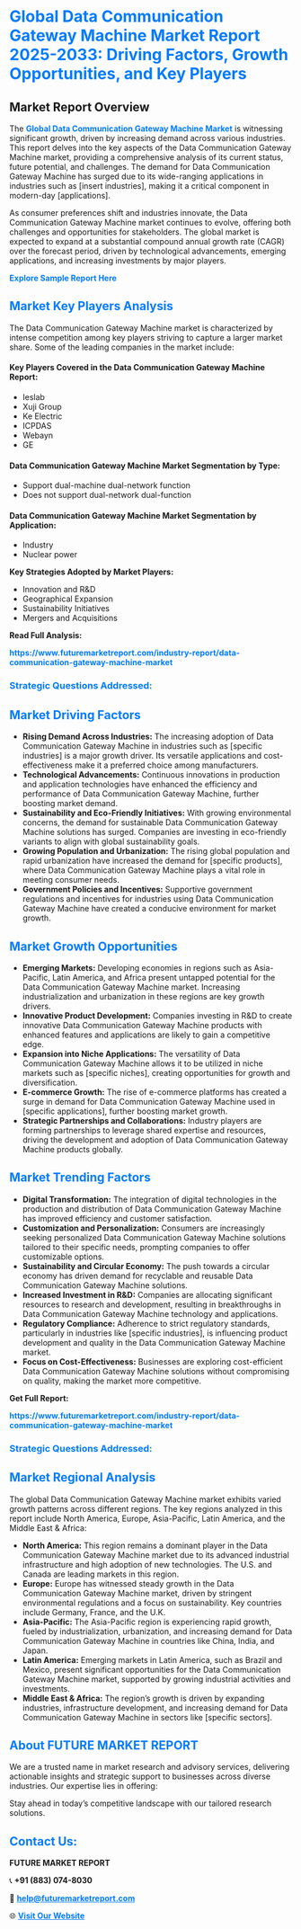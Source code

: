 <h1 style="color: #007BFF;">Global Data Communication Gateway Machine Market Report 2025-2033: Driving Factors, Growth Opportunities, and Key Players</h1>

<section id="overview">
<h2>Market Report Overview</h2>
<p>The <a href="https://www.futuremarketreport.com/industry-report/data-communication-gateway-machine-market" style="color: #007BFF; text-decoration: none;"><strong>Global Data Communication Gateway Machine Market</strong></a> is witnessing significant growth, driven by increasing demand across various industries. This report delves into the key aspects of the Data Communication Gateway Machine market, providing a comprehensive analysis of its current status, future potential, and challenges. The demand for Data Communication Gateway Machine has surged due to its wide-ranging applications in industries such as [insert industries], making it a critical component in modern-day [applications].</p>
<p>As consumer preferences shift and industries innovate, the Data Communication Gateway Machine market continues to evolve, offering both challenges and opportunities for stakeholders. The global market is expected to expand at a substantial compound annual growth rate (CAGR) over the forecast period, driven by technological advancements, emerging applications, and increasing investments by major players.</p>
</section>

<section id="overview">
<p><a href="https://www.futuremarketreport.com/request-sample/reportId=44275" style="color: #007BFF; text-decoration: none;"><strong>Explore Sample Report Here</strong></a></p>
</section>

<section id="key-players">
<h2 style="color: #007BFF;">Market Key Players Analysis</h2>
<p>The Data Communication Gateway Machine market is characterized by intense competition among key players striving to capture a larger market share. Some of the leading companies in the market include:</p>
<h4>Key Players Covered in the Data Communication Gateway Machine Report:</h4>
<ul><li>Ieslab</li><li>Xuji Group</li><li>Ke Electric</li><li>ICPDAS</li><li>Webayn</li><li>GE</li></ul>
<h4>Data Communication Gateway Machine Market Segmentation by Type:</h4>
<ul><li>Support dual-machine dual-network function</li><li>Does not support dual-network dual-function</li></ul>

<h4>Data Communication Gateway Machine Market Segmentation by Application:</h4>
<ul><li>Industry</li><li>Nuclear power</li></ul>
<p><strong>Key Strategies Adopted by Market Players:</strong></p>
<ul>
<li>Innovation and R&D</li>
<li>Geographical Expansion</li>
<li>Sustainability Initiatives</li>
<li>Mergers and Acquisitions</li>
</ul>
</section>

<section>
<p><strong>Read Full Analysis: </strong></p><a href="https://www.futuremarketreport.com/industry-report/data-communication-gateway-machine-market" style="color: #007BFF; text-decoration: none;"><strong>https://www.futuremarketreport.com/industry-report/data-communication-gateway-machine-market</strong></a>
<h3 style="color: #007BFF;">Strategic Questions Addressed:</h3>
</section>

<section id="driving-factors">
<h2 style="color: #007BFF;">Market Driving Factors</h2>
<ul>
<li><strong>Rising Demand Across Industries:</strong> The increasing adoption of Data Communication Gateway Machine in industries such as [specific industries] is a major growth driver. Its versatile applications and cost-effectiveness make it a preferred choice among manufacturers.</li>
<li><strong>Technological Advancements:</strong> Continuous innovations in production and application technologies have enhanced the efficiency and performance of Data Communication Gateway Machine, further boosting market demand.</li>
<li><strong>Sustainability and Eco-Friendly Initiatives:</strong> With growing environmental concerns, the demand for sustainable Data Communication Gateway Machine solutions has surged. Companies are investing in eco-friendly variants to align with global sustainability goals.</li>
<li><strong>Growing Population and Urbanization:</strong> The rising global population and rapid urbanization have increased the demand for [specific products], where Data Communication Gateway Machine plays a vital role in meeting consumer needs.</li>
<li><strong>Government Policies and Incentives:</strong> Supportive government regulations and incentives for industries using Data Communication Gateway Machine have created a conducive environment for market growth.</li>
</ul>
</section>

<section id="growth-opportunities">
<h2 style="color: #007BFF;">Market Growth Opportunities</h2>
<ul>
<li><strong>Emerging Markets:</strong> Developing economies in regions such as Asia-Pacific, Latin America, and Africa present untapped potential for the Data Communication Gateway Machine market. Increasing industrialization and urbanization in these regions are key growth drivers.</li>
<li><strong>Innovative Product Development:</strong> Companies investing in R&D to create innovative Data Communication Gateway Machine products with enhanced features and applications are likely to gain a competitive edge.</li>
<li><strong>Expansion into Niche Applications:</strong> The versatility of Data Communication Gateway Machine allows it to be utilized in niche markets such as [specific niches], creating opportunities for growth and diversification.</li>
<li><strong>E-commerce Growth:</strong> The rise of e-commerce platforms has created a surge in demand for Data Communication Gateway Machine used in [specific applications], further boosting market growth.</li>
<li><strong>Strategic Partnerships and Collaborations:</strong> Industry players are forming partnerships to leverage shared expertise and resources, driving the development and adoption of Data Communication Gateway Machine products globally.</li>
</ul>
</section>

<section id="trending-factors">
<h2 style="color: #007BFF;">Market Trending Factors</h2>
<ul>
<li><strong>Digital Transformation:</strong> The integration of digital technologies in the production and distribution of Data Communication Gateway Machine has improved efficiency and customer satisfaction.</li>
<li><strong>Customization and Personalization:</strong> Consumers are increasingly seeking personalized Data Communication Gateway Machine solutions tailored to their specific needs, prompting companies to offer customizable options.</li>
<li><strong>Sustainability and Circular Economy:</strong> The push towards a circular economy has driven demand for recyclable and reusable Data Communication Gateway Machine solutions.</li>
<li><strong>Increased Investment in R&D:</strong> Companies are allocating significant resources to research and development, resulting in breakthroughs in Data Communication Gateway Machine technology and applications.</li>
<li><strong>Regulatory Compliance:</strong> Adherence to strict regulatory standards, particularly in industries like [specific industries], is influencing product development and quality in the Data Communication Gateway Machine market.</li>
<li><strong>Focus on Cost-Effectiveness:</strong> Businesses are exploring cost-efficient Data Communication Gateway Machine solutions without compromising on quality, making the market more competitive.</li>
</ul>
</section>

<section>
<p><strong>Get Full Report: </strong></p><a href="https://www.futuremarketreport.com/industry-report/data-communication-gateway-machine-market" style="color: #007BFF; text-decoration: none;"><strong>https://www.futuremarketreport.com/industry-report/data-communication-gateway-machine-market</strong></a>
<h3 style="color: #007BFF;">Strategic Questions Addressed:</h3>
</section>


<section id="regional-analysis">
<h2 style="color: #007BFF;">Market Regional Analysis</h2>
<p>The global Data Communication Gateway Machine market exhibits varied growth patterns across different regions. The key regions analyzed in this report include North America, Europe, Asia-Pacific, Latin America, and the Middle East & Africa:</p>
<ul>
<li><strong>North America:</strong> This region remains a dominant player in the Data Communication Gateway Machine market due to its advanced industrial infrastructure and high adoption of new technologies. The U.S. and Canada are leading markets in this region.</li>
<li><strong>Europe:</strong> Europe has witnessed steady growth in the Data Communication Gateway Machine market, driven by stringent environmental regulations and a focus on sustainability. Key countries include Germany, France, and the U.K.</li>
<li><strong>Asia-Pacific:</strong> The Asia-Pacific region is experiencing rapid growth, fueled by industrialization, urbanization, and increasing demand for Data Communication Gateway Machine in countries like China, India, and Japan.</li>
<li><strong>Latin America:</strong> Emerging markets in Latin America, such as Brazil and Mexico, present significant opportunities for the Data Communication Gateway Machine market, supported by growing industrial activities and investments.</li>
<li><strong>Middle East & Africa:</strong> The region’s growth is driven by expanding industries, infrastructure development, and increasing demand for Data Communication Gateway Machine in sectors like [specific sectors].</li>
</ul>
</section>

<footer>
<h2 style="color: #007BFF;">About FUTURE MARKET REPORT</h2>
<p>We are a trusted name in market research and advisory services, delivering actionable insights and strategic support to businesses across diverse industries. Our expertise lies in offering:</p>

<p>Stay ahead in today’s competitive landscape with our tailored research solutions.</p>

<h2 style="color: #007BFF;">Contact Us:</h2>
<p><strong>FUTURE MARKET REPORT</strong></p>
<p>📞 <strong>+91 (883) 074-8030</strong></p>
<p>📧 <strong><a href="mailto:help@futuremarketreport.com" style="color: #007BFF;">help@futuremarketreport.com</a></strong></p>
<p>🌐 <strong><a href="https://www.futuremarketreport.com/" style="color: #007BFF;">Visit Our Website</a></strong></p>
</footer>